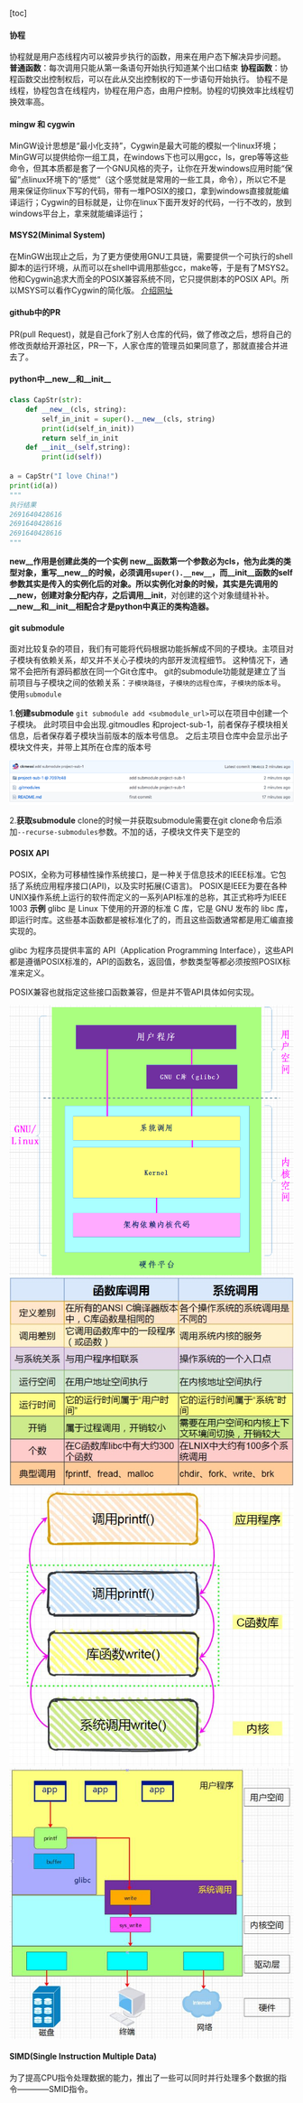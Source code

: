<!--
 * @Author: abc767234318 767234318@qq.com
 * @Date: 2022-05-17 16:46:49
 * @LastEditors: abc767234318 767234318@qq.com
 * @LastEditTime: 2022-06-09 09:14:01
 * @FilePath: \geyou.github.io\杂项笔记.md
 * @Description: 
 * 
 * Copyright (c) 2022 by abc767234318 767234318@qq.com, All Rights Reserved. 
-->
[toc]

#### 协程
协程就是用户态线程内可以被异步执行的函数，用来在用户态下解决异步问题。
**普通函数**：每次调用只能从第一条语句开始执行知道某个出口结束
**协程函数**：协程函数交出控制权后，可以在此从交出控制权的下一步语句开始执行。
协程不是线程，协程包含在线程内，协程在用户态，由用户控制。协程的切换效率比线程切换效率高。

#### mingw 和 cygwin
MinGW设计思想是“最小化支持”，Cygwin是最大可能的模拟一个linux环境；
MinGW可以提供给你一组工具，在windows下也可以用gcc，ls，grep等等这些命令，但其本质都是套了一个GNU风格的壳子，让你在开发windows应用时能“保留”点linux环境下的“感觉”（这个感觉就是常用的一些工具，命令），所以它不是用来保证你linux下写的代码，带有一堆POSIX的接口，拿到windows直接就能编译运行；Cygwin的目标就是，让你在linux下面开发好的代码，一行不改的，放到windows平台上，拿来就能编译运行；

#### MSYS2(Minimal System)
在MinGW出现止之后，为了更方便使用GNU工具链，需要提供一个可执行的shell脚本的运行环境，从而可以在shell中调用那些gcc，make等，于是有了MSYS2。他和Cygwin追求大而全的POSIX兼容系统不同，它只提供剧本的POSIX API。所以MSYS可以看作Cygwin的简化版。
[介绍网址](https://www.msys2.org/wiki/MSYS2-introduction/)

#### github中的PR
PR(pull Request)，就是自己fork了别人仓库的代码，做了修改之后，想将自己的修改贡献给开源社区，PR一下，人家仓库的管理员如果同意了，那就直接合并进去了。

#### python中__new__和__init__
```python
class CapStr(str):
    def __new__(cls, string):
        self_in_init = super().__new__(cls, string)
        print(id(self_in_init))
        return self_in_init
    def __init__(self,string):
        print(id(self))
 
a = CapStr("I love China!")
print(id(a))
"""
执行结果
2691640428616
2691640428616
2691640428616
"""
```
__new__作用是创建此类的一个实例
__new__函数第一个参数必为cls，他为此类的类型对象，重写__new__的时候，必须调用`super().__new__`，而__init__函数的self参数其实是传入的实例化后的对象。所以实例化对象的时候，其实是先调用的__new__，创建对象分配内存，之后调用__init__，对创建的这个对象缝缝补补。**__new__和__init__相配合才是python中真正的类构造器。**


#### git submodule
面对比较复杂的项目，我们有可能将代码根据功能拆解成不同的子模块。主项目对子模块有依赖关系，却又并不关心子模块的内部开发流程细节。
这种情况下，通常不会把所有源码都放在同一个Git仓库中。
git的submodule功能就是建立了当前项目与子模块之间的依赖关系：`子模块路径`，`子模块的远程仓库`，`子模块的版本号`。
使用`submodule`

1.**创建submodule**
`git submodule add <submodule_url>`可以在项目中创建一个子模块。
此时项目中会出现.gitmoudles 和project-sub-1，前者保存子模块相关信息，后者保存着子模块当前版本的版本号信息。
之后主项目仓库中会显示出子模块文件夹，并带上其所在仓库的版本号
<div align=center> 
<img src="./assets/sundry/6.8-1.png" ></img>   
</div>

2.**获取submodule**
clone的时候一并获取submodule需要在git clone命令后添加`--recurse-submodules`参数。不加的话，子模块文件夹下是空的


#### POSIX API
POSIX，全称为可移植性操作系统接口，是一种关于信息技术的IEEE标准。它包括了系统应用程序接口(API)，以及实时拓展(C语言)。
POSIX是IEEE为要在各种UNIX操作系统上运行的软件而定义的一系列API标准的总称，其正式称呼为IEEE 1003
**示例**
glibc 是 Linux 下使用的开源的标准 C 库，它是 GNU 发布的 libc 库，即运行时库。这些基本函数都是被标准化了的，而且这些函数通常都是用汇编直接实现的。

glibc 为程序员提供丰富的 API（Application Programming Interface），这些API都是遵循POSIX标准的，API的函数名，返回值，参数类型等都必须按照POSIX标准来定义。

POSIX兼容也就指定这些接口函数兼容，但是并不管API具体如何实现。
<div align=center> 
<img src="./assets/sundry/6.8-2.jpg" ></img>  
<img src="./assets/sundry/6.8-1.jpg" ></img>   
<img src="./assets/sundry/6.8-3.jpg" ></img>
<img src="./assets/sundry/6.8-4.jpg" ></img>
</div>

#### SIMD(Single Instruction Multiple Data)
为了提高CPU指令处理数据的能力，推出了一些可以同时并行处理多个数据的指令————SMID指令。
